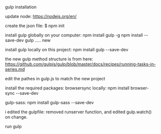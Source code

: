 gulp installation

update node:
https://nodejs.org/en/

create the json file:
$ npm init

install gulp globally on your computer:
npm install gulp -g
npm install --save-dev gulp ..... new


install gulp locally on this project:
npm install gulp --save-dev

the new gulp method structure is from here:
https://github.com/gulpjs/gulp/blob/master/docs/recipes/running-tasks-in-series.md

edit the pathes in gulp.js to match the new project

install the required packages:
browsersync locally:
npm install browser-sync --save-dev

gulp-sass:
npm install gulp-sass --save-dev

i edited the gulpfile: removed runserver function, and edited gulp.watch() on change.

run gulp 